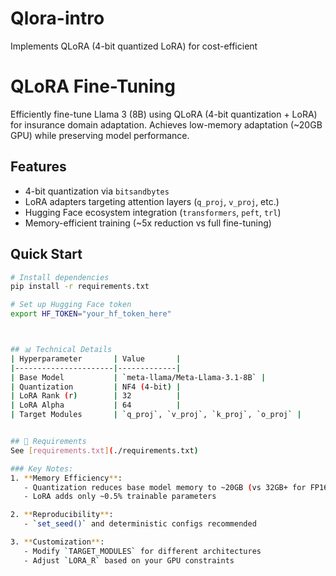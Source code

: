 # Qlora-intro
 Implements QLoRA (4-bit quantized LoRA) for cost-efficient



#  QLoRA Fine-Tuning 

Efficiently fine-tune Llama 3 (8B) using QLoRA (4-bit quantization + LoRA) for insurance domain adaptation. Achieves low-memory adaptation (~20GB GPU) while preserving model performance.

##  Features
- 4-bit quantization via `bitsandbytes`
- LoRA adapters targeting attention layers (`q_proj`, `v_proj`, etc.)
- Hugging Face ecosystem integration (`transformers`, `peft`, `trl`)
- Memory-efficient training (~5x reduction vs full fine-tuning)

##  Quick Start
```bash
# Install dependencies
pip install -r requirements.txt

# Set up Hugging Face token
export HF_TOKEN="your_hf_token_here"



## 📊 Technical Details
| Hyperparameter       | Value       |
|----------------------|-------------|
| Base Model           | `meta-llama/Meta-Llama-3.1-8B` |
| Quantization         | NF4 (4-bit) |
| LoRA Rank (r)        | 32          |
| LoRA Alpha           | 64          |
| Target Modules       | `q_proj`, `v_proj`, `k_proj`, `o_proj` |


## 📜 Requirements
See [requirements.txt](./requirements.txt)

### Key Notes:
1. **Memory Efficiency**:  
   - Quantization reduces base model memory to ~20GB (vs 32GB+ for FP16)
   - LoRA adds only ~0.5% trainable parameters

2. **Reproducibility**:  
   - `set_seed()` and deterministic configs recommended

3. **Customization**:  
   - Modify `TARGET_MODULES` for different architectures
   - Adjust `LORA_R` based on your GPU constraints


